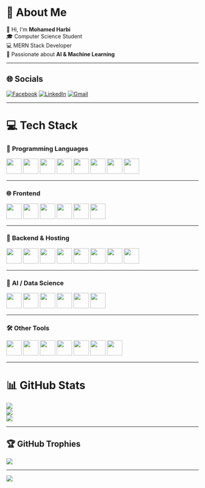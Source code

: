 # 💫 About Me
👋 Hi, I'm **Mohamed Harbi**  
🎓 Computer Science Student  
💻 MERN Stack Developer  
🤖 Passionate about **AI & Machine Learning**

---

## 🌐 Socials
[![Facebook](https://img.shields.io/badge/Facebook-%231877F2.svg?style=for-the-badge&logo=facebook&logoColor=white)](https://www.facebook.com/mohamed.harbi.371662/) 
[![LinkedIn](https://img.shields.io/badge/LinkedIn-%230A66C2.svg?style=for-the-badge&logo=linkedin&logoColor=white)](https://www.linkedin.com/in/mohamed-harbi-4385471ab) 
[![Gmail](https://img.shields.io/badge/Email-D14836?style=for-the-badge&logo=gmail&logoColor=white)](mailto:hrbim756@gmail.com)

---

# 💻 Tech Stack

### 🧠 **Programming Languages**
<p>
  <img src="https://cdn.simpleicons.org/c/00599C" width="40" height="40"/>
  <img src="https://cdn.simpleicons.org/cplusplus/00599C" width="40" height="40"/>
  <img src="https://cdn.simpleicons.org/java/ED8B00" width="40" height="40"/>
  <img src="https://cdn.simpleicons.org/javascript/F7DF1E" width="40" height="40"/>
  <img src="https://cdn.simpleicons.org/typescript/3178C6" width="40" height="40"/>
  <img src="https://cdn.simpleicons.org/python/3776AB" width="40" height="40"/>
  <img src="https://cdn.simpleicons.org/php/777BB4" width="40" height="40"/>
  <img src="https://cdn.simpleicons.org/r/276DC3" width="40" height="40"/>
</p>

---

### 🌐 **Frontend**
<p>
  <img src="https://cdn.simpleicons.org/html5/E34F26" width="40" height="40"/>
  <img src="https://cdn.simpleicons.org/css3/1572B6" width="40" height="40"/>
  <img src="https://cdn.simpleicons.org/react/61DAFB" width="40" height="40"/>
  <img src="https://cdn.simpleicons.org/reactrouter/CA4245" width="40" height="40"/>
  <img src="https://cdn.simpleicons.org/vite/646CFF" width="40" height="40"/>
  <img src="https://cdn.simpleicons.org/bootstrap/7952B3" width="40" height="40"/>
</p>

---

### 🧰 **Backend & Hosting**
<p>
  <img src="https://cdn.simpleicons.org/nodedotjs/339933" width="40" height="40"/>
  <img src="https://cdn.simpleicons.org/express/000000" width="40" height="40"/>
  <img src="https://cdn.simpleicons.org/fastapi/009688" width="40" height="40"/>
  <img src="https://cdn.simpleicons.org/jsonwebtokens/000000" width="40" height="40"/>
  <img src="https://cdn.simpleicons.org/firebase/FFCA28" width="40" height="40"/>
  <img src="https://cdn.simpleicons.org/netlify/00C7B7" width="40" height="40"/>
  <img src="https://cdn.simpleicons.org/vercel/000000" width="40" height="40"/>
  <img src="https://cdn.simpleicons.org/apache/D42029" width="40" height="40"/>
</p>

---

### 🧠 **AI / Data Science**
<p>
  <img src="https://cdn.simpleicons.org/numpy/013243" width="40" height="40"/>
  <img src="https://cdn.simpleicons.org/pandas/150458" width="40" height="40"/>
  <img src="https://cdn.simpleicons.org/matplotlib/11557C" width="40" height="40"/>
  <img src="https://cdn.simpleicons.org/scikitlearn/F7931E" width="40" height="40"/>
  <img src="https://cdn.simpleicons.org/tensorflow/FF6F00" width="40" height="40"/>
  <img src="https://cdn.simpleicons.org/pytorch/EE4C2C" width="40" height="40"/>
</p>

---

### 🛠 **Other Tools**
<p>
  <img src="https://cdn.simpleicons.org/git/F05033" width="40" height="40"/>
  <img src="https://cdn.simpleicons.org/github/181717" width="40" height="40"/>
  <img src="https://cdn.simpleicons.org/docker/2496ED" width="40" height="40"/>
  <img src="https://cdn.simpleicons.org/jira/0052CC" width="40" height="40"/>
  <img src="https://cdn.simpleicons.org/postman/FF6C37" width="40" height="40"/>
  <img src="https://cdn.simpleicons.org/figma/F24E1E" width="40" height="40"/>
  <img src="https://cdn.simpleicons.org/adobexd/FF61F6" width="40" height="40"/>
</p>

---

# 📊 GitHub Stats
![](https://github-readme-stats.vercel.app/api?username=Mharbi187&theme=tokyonight&hide_border=false&include_all_commits=true&count_private=true)  
![](https://streak-stats.demolab.com/?user=Mharbi187&theme=tokyonight&hide_border=false)  
![](https://github-readme-stats.vercel.app/api/top-langs/?username=Mharbi187&theme=tokyonight&hide_border=false&layout=compact)

---

## 🏆 GitHub Trophies
![](https://github-profile-trophy.vercel.app/?username=Mharbi187&theme=tokyonight&no-frame=false&no-bg=true&margin-w=4)

---

[![](https://visitcount.itsvg.in/api?id=Mharbi187&icon=0&color=12)](https://visitcount.itsvg.in)

<!-- Created with ❤️ by Mohamed Harbi -->
